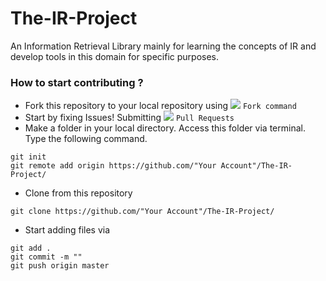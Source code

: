 # The-IR-Project
 An Information Retrieval Library mainly for learning the concepts of IR and develop tools in this domain for specific purposes.

### How to start contributing ?

* Fork this repository to your local repository using ![](https://img.icons8.com/small/16/000000/code-fork.png) ```Fork command``` 
* Start by fixing Issues! Submitting ![](https://img.icons8.com/windows/16/000000/pull-request.png) ```Pull Requests``` 
* Make a folder in your local directory. Access this folder via terminal. Type the following command.
``` 
git init
git remote add origin https://github.com/"Your Account"/The-IR-Project/
```
* Clone from this repository
```
git clone https://github.com/"Your Account"/The-IR-Project/
```
* Start adding files via
```
git add .
git commit -m ""
git push origin master
```
